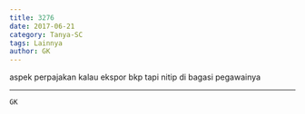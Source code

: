 ```yaml
---
title: 3276
date: 2017-06-21
category: Tanya-SC
tags: Lainnya
author: GK
---
```


aspek perpajakan kalau ekspor bkp tapi nitip di bagasi pegawainya

---



`GK`
